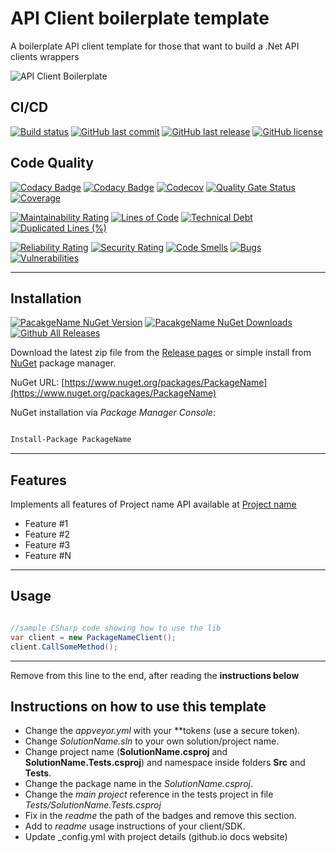 # API Client boilerplate template

A boilerplate API client template for those that want to build a .Net API clients wrappers

![API Client Boilerplate](https://raw.githubusercontent.com/guibranco/apiclient-boilerplate-dotnet/master/logo.png)

## CI/CD

[![Build status](https://ci.appveyor.com/api/projects/status/appVeyorId?svg=true)](https://ci.appveyor.com/project/USER/REPOSITORY)
[![GitHub last commit](https://img.shields.io/github/last-commit/guibranco/apiclient-boilerplate-dotnet)](https://github.com/guibranco/apiclient-boilerplate-dotnet)
[![GitHub last release](https://img.shields.io/github/release-date/guibranco/apiclient-boilerplate-dotnet.svg?style=flat)](https://github.com/guibranco/apiclient-boilerplate-dotnet)
[![GitHub license](https://img.shields.io/github/license/guibranco/apiclient-boilerplate-dotnet)](https://github.com/guibranco/apiclient-boilerplate-dotnet)

## Code Quality

[![Codacy Badge](https://api.codacy.com/project/badge/Grade/codacyid)](https://www.codacy.com/manual/changeme/codacyid)
[![Codacy Badge](https://api.codacy.com/project/badge/Coverage/codacyid)](https://www.codacy.com/manual/changeme/codacyid)
[![Codecov](https://codecov.io/gh/USER/REPO/branch/master/graph/badge.svg)](https://codecov.io/gh/USER/REPO)
[![Quality Gate Status](https://sonarcloud.io/api/project_badges/measure?project=USER_REPO&metric=alert_status)](https://sonarcloud.io/dashboard?id=USER_REPO)
[![Coverage](https://sonarcloud.io/api/project_badges/measure?project=USER_REPO&metric=coverage)](https://sonarcloud.io/dashboard?id=USER_REPO)

[![Maintainability Rating](https://sonarcloud.io/api/project_badges/measure?project=USER_REPO&metric=sqale_rating)](https://sonarcloud.io/dashboard?id=USER_REPO)
[![Lines of Code](https://sonarcloud.io/api/project_badges/measure?project=USER_REPO&metric=ncloc)](https://sonarcloud.io/dashboard?id=USER_REPO)
[![Technical Debt](https://sonarcloud.io/api/project_badges/measure?project=USER_REPO&metric=sqale_index)](https://sonarcloud.io/dashboard?id=USER_REPO)
[![Duplicated Lines (%)](https://sonarcloud.io/api/project_badges/measure?project=USER_REPO&metric=duplicated_lines_density)](https://sonarcloud.io/dashboard?id=USER_REPO)

[![Reliability Rating](https://sonarcloud.io/api/project_badges/measure?project=USER_REPO&metric=reliability_rating)](https://sonarcloud.io/dashboard?id=USER_REPO)
[![Security Rating](https://sonarcloud.io/api/project_badges/measure?project=USER_REPO&metric=security_rating)](https://sonarcloud.io/dashboard?id=USER_REPO)
[![Code Smells](https://sonarcloud.io/api/project_badges/measure?project=USER_REPO&metric=code_smells)](https://sonarcloud.io/dashboard?id=USER_REPO)
[![Bugs](https://sonarcloud.io/api/project_badges/measure?project=USER_REPO&metric=bugs)](https://sonarcloud.io/dashboard?id=USER_REPO)
[![Vulnerabilities](https://sonarcloud.io/api/project_badges/measure?project=USER_REPO&metric=vulnerabilities)](https://sonarcloud.io/dashboard?id=USER_REPO)

---

## Installation

[![PacakgeName NuGet Version](https://img.shields.io/nuget/v/PackageName.svg?style=flat)](https://www.nuget.org/packages/PackageName/)
[![PacakgeName NuGet Downloads](https://img.shields.io/nuget/dt/PackageName.svg?style=flat)](https://www.nuget.org/packages/PackageName/)
[![Github All Releases](https://img.shields.io/github/downloads/USER/REPO/total.svg?style=flat)](https://github.com/USER/REPO)

Download the latest zip file from the [Release pages](https://github.com/USER/REPO/releases) or simple install from [NuGet](https://www.nuget.org/packages/PackageName) package manager.

NuGet URL: [https://www.nuget.org/packages/PackageName](https://www.nuget.org/packages/PackageName)

NuGet installation via *Package Manager Console*:

```ps

Install-Package PackageName

```

---

## Features

Implements all features of Project name API available at [Project name](https://project.name.com/)

- Feature #1
- Feature #2
- Feature #3
- Feature #N

---

## Usage

```cs

//sample CSharp code showing how to use the lib
var client = new PackageNameClient();
client.CallSomeMethod();

```

---

Remove from this line to the end, after reading the **instructions below**

## Instructions on how to use this template

- Change the *appveyor.yml* with your  **token*s* (use a secure token).
- Change *SolutionName.sln* to your own solution/project name.
- Change project name (**SolutionName.csproj** and **SolutionName.Tests.csproj**) and namespace inside folders **Src** and **Tests**.
- Change the package name in the *SolutionName.csproj*.
- Change the *main project* reference in the tests project in file *Tests/SolutionName.Tests.csproj*
- Fix in the *readme* the path of the badges and remove this section.
- Add to *readme* usage instructions of your client/SDK.
- Update _config.yml with project details (github.io docs website)
